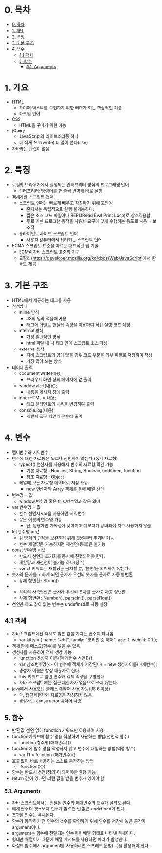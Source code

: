 # 0. 목차
<!-- TOC -->

- [0. 목차](#0-목차)
- [1. 개요](#1-개요)
- [2. 특징](#2-특징)
- [3. 기본 구조](#3-기본-구조)
- [4. 변수](#4-변수)
  - [4.1 객체](#41-객체)
  - [5. 함수](#5-함수)
    - [5.1. Arguments](#51-arguments)

<!-- /TOC -->
# 1. 개요
* HTML
  * 하이퍼 텍스트를 구현하기 위한 뼈대가 되는 핵심적인 기술
  * 마크업 언어
* CSS
  * HTML을 꾸미기 위한 기능
* jQuery
  * JavaScript의 라이브러리중 하나
  * 더 적게 쓰고(write) 더 많이 쓴다(use)
* 자바와는 관련이 없음
# 2. 특징
* 로컬의 브라우저에서 실행되는 인터프리터 방식의 프로그래밍 언어
  * 인터프리터: 명령어를 한 줄씩 번역해 바로 실행
* 객체기반 스크립트 언어
  * 스크립트 언어는 빠르게 배우고 작성하기 위해 고안됨
    * 혼자서는 독립적으로 실행 불가능하다.
    * 짧은 소스 코드 파일이나 REPL(Read Eval Print Loop)로 상호작용함.
    * 주로 기본 프로그램 동작을 사용자 요구에 맞게 수행하는 용도로 사용 = 보조적
  * 클라이언트 사이드 스크립트 언어
    * 사용자 컴퓨터에서 처리되는 스크립트 언어
* ECMA 스크립트 표준을 따르는 대표적인 웹 기술
  * ECMA 자바 스크립트 표준화 기구
  * 모질라(https://developer.mozilla.org/ko/docs/Web/JavaScript)에서 한글도 제공

# 3. 기본 구조
* HTML에서 제공하는 <script></script> 태그를 사용
* 작성방식
  * inline 방식
    * JS의 양의 적을때 사용
    * 태그에 이벤트 핸들러 속성을 이용하여 직접 실행 코드 작성
  * internal 방식
    * 가장 일반적인 방식
    * html 파일 내 <head> 나 <body> 태그 안에 스크립트 소스 작성
  * external 방식
    * 자바 스크립트의 양이 많을 경우 코드 부분을 외부 파일로 저장하여 작성
    * 가장 많이 쓰는 방식
* 데이터 출력
  * document.write(내용);
    * 브라우저 화면 상의 페이지에 값 출력
  * window.alert(내용);
    * 내용을 메시지 창에 출력
  * innerHTML = 내용;
    * 태그 엘리먼트의 내용을 변경하여 출력
  * console.log(내용);
    * 개발자 도구 화면의 콘솔에 출력

# 4. 변수
* 멤버변수와 지역변수
* 변수에 대한 자료형은 있으나 선언하지 않는다 (동적 자료형)
  * typeof() 연산자를 사용해서 변수의 자료형 확인 가능
    * 기본 자료형 : Number, String, Boolean, undifined, function
    * 참조 자료형 : Object
  * 배열에 모든 자료형 데이터로 저장 가능
    * new 연산자와 Array 객체를 통해 배열 선언
* 변수명 = 값
  * window.변수명 혹은 this.변수명과 같은 의미
* var 변수명 = 값
  * 변수 선언시 var을 사용하면 지역변수
  * 같은 이름의 변수명 가능
    * 단, 남용하면 가독성이 낮아지고 메모리가 낭비되어 자주 사용하지 않음
* let 변수명 = 값
  * 위 방식의 단점을 보완하기 위해 ES6부터 추가된 기능
  * 변수 재할당은 가능하지면 재선언(중복)은 불가능
* const 변수명 = 값
  * 반드시 선언과 초기화를 동시에 진행되어야 한다.
  * 재할당과 재선언이 불가능 하다(상수)
  * const 키워드는 재할당을 금지할 뿐, ‘불변’을 의미하지 않는다.
* 숫자와 문자를 + 하게 되면 문자가 우선되 숫자를 문자로 자동 형변환
  * 강제 형변환 : String()
* + 의외의 사측연산은 숫자가 우선되 문자를 숫자로 자동 형변환
  * 강제 형변환 : Number(), parseInt(), parseFloat()
* 선언만 하고 값이 없는 변수는 undefined로 자동 설정

## 4.1 객체
* 자바스크립트에선 객체도 많은 값을 가지는 변수의 하나임
  * var kitty = { name: "나비", family: "코리안 숏 헤어", age: 1, weight: 0.1 };
* 객체 안에 메소드(함수)를 넣을 수 있음
* 생성자를 사용하여 객체 생성 가능
  * function 생성자 이름([매개변수 선언]){}
  * var 참조변수명(<- 이 변수에 객체가 저장된다) = new 생성자이름(매개변수);
  * 생성자 이름은 항상 대문자로 한다.
  * this 키워드로 일반 변수와 객체 속성을 구별한다
  * 자바 스크립트에는 접근 제한자가 없음으로 쓰지 않는다.
* java에서 사용했던 클래스 예약어 사용 가능(JS 6 이상)
  * 단, 접근제한자와 자료형은 작성하지 않음
  * 생성자는 constructor 예약어 사용
## 5. 함수
* 반환 값 선언 없이 function 키워드만 이용하여 사용
* function키워드에 함수 명을 작성하여 사용하는 방법(선언적 함수)
  * function 함수명(매개변수){}
* function에 함수 명을 작성하지 않고 변수에 대입하는 방법(익명 함수)
  * var f1 = function (매개변수){}
* 호출 없이 바로 사용하는 스스로 동작하는 방법
  * (function(){})
* 함수는 반드시 선언(정의)이 되어야만 실행 가능
* return 값이 있다면 리턴 값을 받을 변수가 있어야 함

### 5.1. Arguments
* 자바 스크립트에서는 전달된 인수와 매개변수의 갯수가 달라도 된다.
* 매개 변수의 갯수보다 인수가 많으면 빈 값은 undefined가 된다.
* 초과된 인수는 무시된다.
* 함수가 동작하기 전 인수의 갯수를 확인하기 위해 인수를 저장해 놓은 공간이 argument이다.
* argument는 함수에 전달되는 인수들을 배열 형태로 나타낸 객체이다.
* 형태만 배열이기 때문에 배열 메서드를 사용하면 에러가 발생한다.
* 화살표 함수에서 argument를 사용하려면 스프레드 문법(...)을 활용해야 한다.

